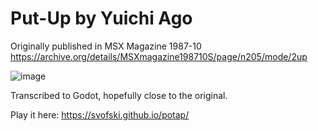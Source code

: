# Put-Up by Yuichi Ago

Originally published in MSX Magazine 1987-10
https://archive.org/details/MSXmagazine198710S/page/n205/mode/2up

![image](https://github.com/svofski/potap/assets/6445874/70f6225f-d05b-457e-aad6-2e343b18e8b2)


Transcribed to Godot, hopefully close to the original.

Play it here: https://svofski.github.io/potap/
